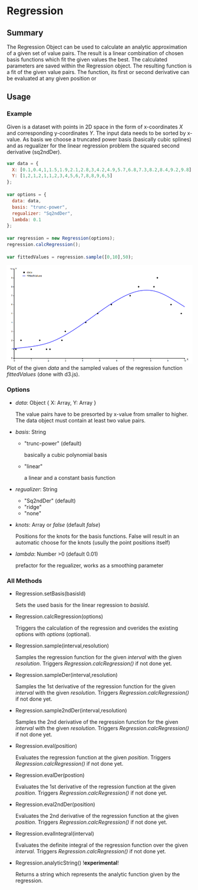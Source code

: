 # Regression

## Summary

The Regression Object can be used to calculate an analytic approximation of a given set of value pairs. The result is a linear combination of chosen basis functions which fit the given values the best. The calculated parameters are saved within the Regression object.
The resulting function is a fit of the given value pairs. The function, its first or second derivative can be evaluated at any given position or 

## Usage

### Example
Given is a dataset with points in 2D space in the form of x-coordinates *X* and corresponding y-coordinates *Y*. The input data needs to be sorted by x-value.
As basis we choose a truncated power basis (basically cubic splines) and as regualizer for the linear regression problem the squared second derivative (sq2ndDer).

```js
var data = {
  X: [0.1,0.4,1,1.5,1.9,2.1,2.8,3,4.2,4.9,5.7,6.8,7.3,8.2,8.4,9.2,9.8],
  Y: [1,2,1,2,1,1,2,3,4,5,6,7,8,8,9,6,5]
};

var options = {
  data: data,
  basis: "trunc-power",
  regualizer: "Sq2ndDer",
  lambda: 0.1
};

var regression = new Regression(options);
regression.calcRegression();

var fittedValues = regression.sample([0,10],50);
```
![example fit](./example.PNG)
Plot of the given *data* and the sampled values of the regression function *fittedValues* (done with d3.js).


### Options

- *data*: Object { X: Array, Y: Array }

    The value pairs have to be presorted by x-value from smaller to higher. The data object must contain at least two value pairs.
    
- *basis*: String
    - "trunc-power" (default)
        
        basically a cubic polynomial basis

    - "linear"

        a linear and a constant basis function

- *regualizer*: String
    - "Sq2ndDer" (default)
    - "ridge"
    - "none"
- *knots*: Array or *false* (default *false*)

    Positions for the knots for the basis functions. False will result in an automatic choose for the knots (usully the point positions itself)

- *lambda*: Number >0 (default 0.01)

    prefactor for the regualizer, works as a smoothing parameter



### All Methods
- Regression.setBasis(basisId)

    Sets the used basis for the linear regression to *basisId*.

- Regression.calcRegression(options)

    Triggers the calculation of the regression and overides the existing options with *options* (optional).

- Regression.sample(interval,resolution)

    Samples the regression function for the given *interval* with the given *resolution*. Triggers *Regression.calcRegression()* if not done yet.

- Regression.sampleDer(interval,resolution)

    Samples the 1st derivative of the regression function for the given *interval* with the given *resolution*. Triggers *Regression.calcRegression()* if not done yet.

- Regression.sample2ndDer(interval,resolution)

    Samples the 2nd derivative of the regression function for the given *interval* with the given *resolution*. Triggers *Regression.calcRegression()* if not done yet.


- Regression.eval(position)

    Evaluates the regression function at the given *position*. Triggers *Regression.calcRegression()* if not done yet.

- Regression.evalDer(postion)

    Evaluates the 1st derivative of the regression function at the given *position*. Triggers *Regression.calcRegression()* if not done yet.

- Regression.eval2ndDer(position)

    Evaluates the 2nd derivative of the regression function at the given *position*. Triggers *Regression.calcRegression()* if not done yet.

- Regression.evalIntegral(interval)

    Evaluates the definite integral of the regression function over the given *interval*. Triggers *Regression.calcRegression()* if not done yet.

- Regression.analyticString() !**experimental**!

    Returns a string which represents the analytic function given by the regression.